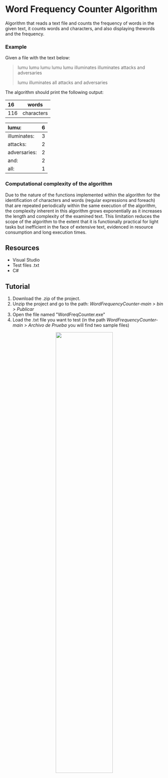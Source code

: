 # Word Frequency Counter Algorithm

Algorithm that reads a text file and counts the frequency of words in the given text, it counts words and characters, and also displaying thewords and the frequency.

### Example

Given a file with the text below:

> lumu lumu lumu lumu lumu illuminates illuminates attacks and adversaries
> 
> lumu illuminates all attacks and adversaries

The algorithm should print the following output:

| 16 | words|
|:----|------|
| 116 | characters |


|lumu: | 6 |
|:------|---|
|illuminates: | 3 |
|attacks: | 2 |
|adversaries: | 2 |
|and: | 2 |
|all: | 1 |

### Computational complexity of the algorithm

Due to the nature of the functions implemented within the algorithm for the identification of characters and words (regular expressions and foreach) that are repeated periodically within the same execution of the algorithm, the complexity inherent in this algorithm grows exponentially as it increases the length and complexity of the examined text. This limitation reduces the scope of the algorithm to the extent that it is functionally practical for light tasks but inefficient in the face of extensive text, evidenced in resource consumption and long execution times.

## Resources
- Visual Studio
- Test files .txt
- C#

## Tutorial

1. Download the .zip of the project.
2. Unzip the project and go to the path: *WordFrequencyCounter-main > bin > Publicar*
3. Open the file named "WordFreqCounter.exe"
4. Load the .txt file you want to test (in the path *WordFrequencyCounter-main > Archivo de Prueba* you will find two sample files)

<p align="center"><img src="http://g.recordit.co/RzA0fwLz2q.gif" width=60% height=60%> </p>
